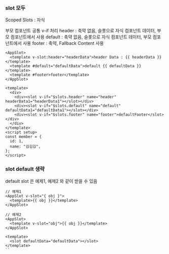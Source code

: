 ### slot 모두

Scoped Slots : 자식

부모 컴포넌트
공통 v-if 처리
header : 축약 없음, 슬롯으로 자식 컴포넌트 데이터, 부모 컴포넌트에서 사용
default : 축약 없음, 슬롯으로 자식 컴포넌트 데이터, 부모 컴포넌트에서 사용
footer : 축약, Fallback Content 사용

```vue
<AppSlot>
  <template v-slot:header="headerData">header Data : {{ headerData }}</template>
  <template #default="defaultData">default {{ defaultData }}</template>
  <template #footer>footer</template>
</AppSlot>
```

```vue
<template>
  <div>
    <div><slot v-if="$slots.header" name="header" headerData1="headerData1"></slot></div>
    <div><slot v-if="$slots.default" name="default" defaultData1="defaultData1"></slot></div>
    <div><slot v-if="$slots.footer" name="footer">defaultFooter</slot></div>
  </div>
</template>
<script setup>
const member = {
  id: 1,
  name: "김김김",
};
</script>
```

### slot default 생략

default slot 은 예제1, 예제2 와 같이 받을 수 있음

```vue
// 예제1
<AppSlot v-slot="{ obj }">
  <template>{{ obj }}</template>
</AppSlot>
```

```vue
// 예제2
<AppSlot>
  <template v-slot="obj">{{ obj }}</template>
</AppSlot>
```

```vue
<template>
  <slot defaultData="defaultData"></slot>
</template>
``
```
